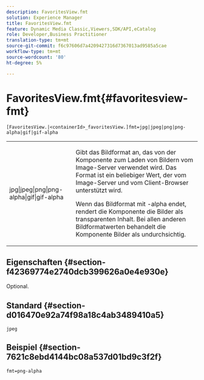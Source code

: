 ```yaml
---
description: FavoritesView.fmt
solution: Experience Manager
title: FavoritesView.fmt
feature: Dynamic Media Classic,Viewers,SDK/API,eCatalog
role: Developer,Business Practitioner
translation-type: tm+mt
source-git-commit: f6c97606d7a4209427316d7367013ad9585a5cae
workflow-type: tm+mt
source-wordcount: '80'
ht-degree: 5%

---
```



# FavoritesView.fmt{#favoritesview-fmt}

`[FavoritesView.|<containerId>_favoritesView.]fmt=jpg|jpeg|png|png-alpha|gif|gif-alpha`

<table id="table_2B109D2F91E64B5382B31921C3780FA5"> 
 <tbody> 
  <tr> 
   <td colname="col1"> <p><span class="codeph"> jpg|jpeg|png|png-alpha|gif|gif-alpha</span> </p> </td> 
   <td colname="col2"> <p> Gibt das Bildformat an, das von der Komponente zum Laden von Bildern vom Image-Server verwendet wird. Das Format ist ein beliebiger Wert, der vom Image-Server und vom Client-Browser unterstützt wird. </p> <p>Wenn das Bildformat mit <span class="codeph"> -alpha</span> endet, rendert die Komponente die Bilder als transparenten Inhalt. Bei allen anderen Bildformatwerten behandelt die Komponente Bilder als undurchsichtig. </p> </td> 
  </tr> 
 </tbody> 
</table>

## Eigenschaften {#section-f42369774e2740dcb399626a0e4e930e}

Optional.

## Standard {#section-d016470e92a74f98a18c4ab3489410a5}

`jpeg`

## Beispiel {#section-7621c8ebd4144bc08a537d01bd9c3f2f}

`fmt=png-alpha`
